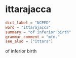 # ittarajacca

``` toml
dict_label = "NCPED"
word = "ittarajacca"
summary = "of inferior birth"
grammar_comment = "mfn."
see_also = ["ittara"]
```

of inferior birth

